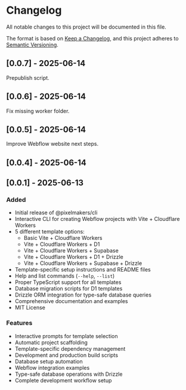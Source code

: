 # Changelog

All notable changes to this project will be documented in this file.

The format is based on [Keep a Changelog](https://keepachangelog.com/en/1.0.0/),
and this project adheres to [Semantic Versioning](https://semver.org/spec/v2.0.0.html).

## [0.0.7] - 2025-06-14
Prepublish script.

## [0.0.6] - 2025-06-14
Fix missing worker folder.

## [0.0.5] - 2025-06-14
Improve Webflow website next steps.

## [0.0.4] - 2025-06-14
## [0.0.1] - 2025-06-13

### Added
- Initial release of @pixelmakers/cli
- Interactive CLI for creating Webflow projects with Vite + Cloudflare Workers
- 5 different template options:
  - Basic Vite + Cloudflare Workers
  - Vite + Cloudflare Workers + D1
  - Vite + Cloudflare Workers + Supabase
  - Vite + Cloudflare Workers + D1 + Drizzle
  - Vite + Cloudflare Workers + Supabase + Drizzle
- Template-specific setup instructions and README files
- Help and list commands (`--help`, `--list`)
- Proper TypeScript support for all templates
- Database migration scripts for D1 templates
- Drizzle ORM integration for type-safe database queries
- Comprehensive documentation and examples
- MIT License

### Features
- Interactive prompts for template selection
- Automatic project scaffolding
- Template-specific dependency management
- Development and production build scripts
- Database setup automation
- Webflow integration examples
- Type-safe database operations with Drizzle
- Complete development workflow setup 